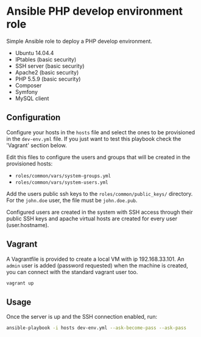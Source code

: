 # Ansible PHP develop environment role

Simple Ansible role to deploy a PHP develop environment.

- Ubuntu 14.04.4
- IPtables (basic security)
- SSH server (basic security)
- Apache2 (basic security)
- PHP 5.5.9 (basic security)
- Composer
- Symfony
- MySQL client

## Configuration

Configure your hosts in the ```hosts``` file and select the ones to be provisioned in the ```dev-env.yml``` file. If you just want to test this playbook check the 'Vagrant' section below.

Edit this files to configure the users and groups that will be created in the provisioned hosts:

- ```roles/common/vars/system-groups.yml```
- ```roles/common/vars/system-users.yml```

Add the users public ssh keys to the ```roles/common/public_keys/``` directory.
For the ```john.doe``` user, the file must be ```john.doe.pub```.

Configured users are created in the system with SSH access through their public SSH keys and apache virtual hosts are created for every user (user.hostname).

## Vagrant

A Vagrantfile is provided to create a local VM with ip 192.168.33.101.
An ```admin``` user is added (password requested) when the machine is created, you can connect with the standard vagrant user too.

```bash
vagrant up
```

## Usage

Once the server is up and the SSH connection enabled, run:

```bash
ansible-playbook -i hosts dev-env.yml --ask-become-pass --ask-pass
```

